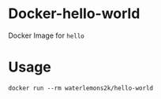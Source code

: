 # Docker-hello-world
Docker Image for `hello`
# Usage
```
docker run --rm waterlemons2k/hello-world
```